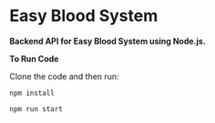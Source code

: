 # Easy Blood System

**Backend API for Easy Blood System using Node.js.**

**To Run Code**

Clone the code and then run:

`npm install`

`npm run start`
